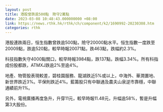 ```yaml
---
layout: post
title: 港股曾跌逾500點　險守2萬點
date: 2023-03-08 10:48:43.000000000 +08:00
link: https://news.rthk.hk/rthk/ch/component/k2/1690992-20230308.htm
categories: rthk
---
```


港股連跌兩日，恒生指數曾跌逾500點，險守20000點水平。恒生指數一度跌至20009點，跌逾520點，較早時報20071點，跌463點，跌幅約2.3%。

科技指數失守4000點關口，較早時報3984點，跌137點，跌幅3.34%。所有科指成份股都跌，ATMXJ跌逾2%至逾4%。

地產、物管股表現較差，碧桂園服務、龍湖跌近5%或以上，中海外、華潤置地、新世界跌近3%。平保則跌近4%。藍籌股只有中聯通及農夫山泉逆市靠穩，中聯通績前升1%。

另外，電視廣播再度急升，升穿11元，較早時報11.48元，升幅逾58%，暫是升幅第3大股份。
